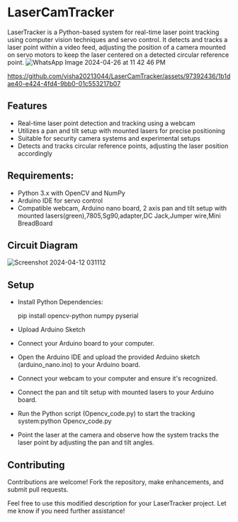 
#  LaserCamTracker

LaserTracker is a Python-based system for real-time laser point tracking using computer vision techniques and servo control. It detects and tracks a laser point within a video feed, adjusting the position of a camera mounted on servo motors to keep the laser centered on a detected circular reference point.
![WhatsApp Image 2024-04-26 at 11 42 46 PM](https://github.com/visha20213044/LaserCamTracker/assets/97392436/d6792eba-d9f8-4b6c-ba9b-31133ccfaed5)


https://github.com/visha20213044/LaserCamTracker/assets/97392436/1b1dae40-e424-4fd4-9bb0-01c553217b07

## Features

- Real-time laser point detection and tracking using a webcam
- Utilizes a pan and tilt setup with mounted lasers for precise positioning
- Suitable for security camera systems and experimental setups
- Detects and tracks circular reference points, adjusting the laser position accordingly


## Requirements:
- Python 3.x with OpenCV and NumPy
- Arduino IDE for servo control
- Compatible webcam, Arduino nano board, 2 axis pan and tilt setup with mounted lasers(green),7805,Sg90,adapter,DC Jack,Jumper wire,Mini BreadBoard
## Circuit Diagram
![Screenshot 2024-04-12 031112](https://github.com/visha20213044/LaserCamTracker/assets/97392436/8272a956-6fcd-4828-976c-92a14f475677)
## Setup
- Install Python Dependencies:

  pip install opencv-python numpy pyserial

- Upload Arduino Sketch


- Connect your Arduino board to your computer.
- Open the Arduino IDE and upload the provided Arduino sketch (arduino_nano.ino) to your Arduino board.
- Connect your webcam to your computer and ensure it's recognized.
- Connect the pan and tilt setup with mounted lasers to your Arduino board.
- Run the Python script (Opencv_code.py) to start the tracking system:python Opencv_code.py

- Point the laser at the camera and observe how the system tracks the laser point by adjusting the pan and tilt angles.
## Contributing

Contributions are welcome! Fork the repository, make enhancements, and submit pull requests.

Feel free to use this modified description for your LaserTracker project. Let me know if you need further assistance!

